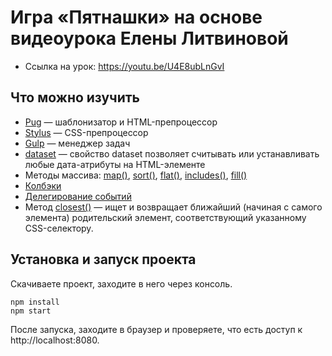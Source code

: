 # Игра «Пятнашки» на основе видеоурока Елены Литвиновой

* Ссылка на урок: https://youtu.be/U4E8ubLnGvI

## Что можно изучить

- [Pug](https://pugjs.org/) — шаблонизатор и HTML-препроцессор
- [Stylus](https://stylus-lang.com/) — CSS-препроцессор
- [Gulp](https://gulpjs.com/) — менеджер задач
- [dataset](https://doka.guide/js/element-dataset/) — свойство dataset позволяет считывать или устанавливать любые дата-атрибуты на HTML-элементе
- Методы массива: [map()](https://doka.guide/js/array-map/), [sort()](https://doka.guide/js/array-sort/), [flat()](https://doka.guide/js/array-flat/), [includes()](https://doka.guide/js/includes/), [fill()](https://doka.guide/js/array-fill/)
- [Колбэки](https://learn.javascript.ru/callbacks)
- [Делегирование событий](https://learn.javascript.ru/event-delegation)
- Метод [closest()](https://doka.guide/js/element-closest/) — ищет и возвращает ближайший (начиная с самого элемента) родительский элемент, соответствующий указанному CSS-селектору. 

## Установка и запуск проекта

Скачиваете проект, заходите в него через консоль.

```
npm install
npm start
```

После запуска, заходите в браузер и проверяете, что есть доступ к http://localhost:8080.

